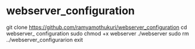 # webserver_configuration
git clone https://github.com/ramyamothukuri/webserver_configuration
cd webserver_ configuration
sudo chmod +x webserver
./webserver
sudo rm ../webserver_configurarion
exit
